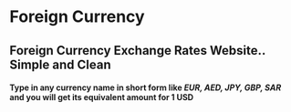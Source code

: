 # Foreign Currency
## Foreign Currency Exchange Rates Website.. Simple and Clean

#### Type in any currency name in short form like *EUR, AED, JPY, GBP, SAR* and you will get its equivalent amount for **1 USD** 
